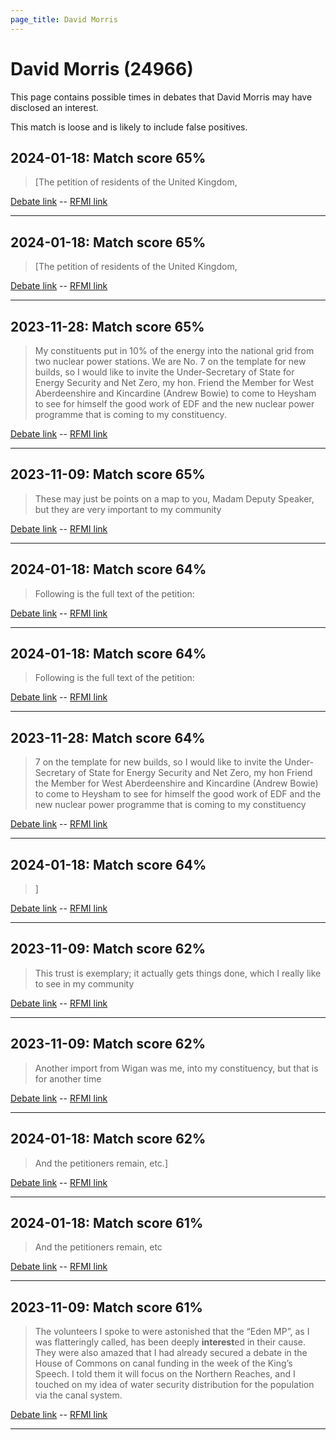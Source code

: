 ```yaml
---
page_title: David Morris
---
```


# David Morris  (24966)

This page contains possible times in debates that David Morris may have disclosed an interest.

This match is loose and is likely to include false positives. 



## 2024-01-18: Match score 65%

>[The petition of residents of the United Kingdom,

[Debate link](https://www.theyworkforyou.com/debates/?id=2024-01-18d.1122.1)  --  [RFMI link](https://www.theyworkforyou.com/mp/24966/register)


---



## 2024-01-18: Match score 65%

>[The petition of residents of the United Kingdom,

[Debate link](https://www.theyworkforyou.com/debates/?id=2024-01-18d.1122.1)  --  [RFMI link](https://www.theyworkforyou.com/mp/24966/register)


---



## 2023-11-28: Match score 65%

>My constituents put in 10% of the energy into the national grid from two nuclear power stations. We are No. 7 on the template for new builds, so I would like to invite the Under-Secretary of State for Energy Security and Net Zero, my hon. Friend the Member for West Aberdeenshire and Kincardine (Andrew Bowie) to come to Heysham to see for himself the good work of EDF and the new nuclear power programme that is coming to my constituency.

[Debate link](https://www.theyworkforyou.com/debates/?id=2023-11-28b.681.5)  --  [RFMI link](https://www.theyworkforyou.com/mp/24966/register)


---



## 2023-11-09: Match score 65%

>These may just be points on a map to you, Madam Deputy Speaker, but they are very important to my community

[Debate link](https://www.theyworkforyou.com/debates/?id=2023-11-09b.352.2)  --  [RFMI link](https://www.theyworkforyou.com/mp/24966/register)


---



## 2024-01-18: Match score 64%

>Following is the full text of the petition:

[Debate link](https://www.theyworkforyou.com/debates/?id=2024-01-18d.1122.1)  --  [RFMI link](https://www.theyworkforyou.com/mp/24966/register)


---



## 2024-01-18: Match score 64%

>Following is the full text of the petition:

[Debate link](https://www.theyworkforyou.com/debates/?id=2024-01-18d.1122.1)  --  [RFMI link](https://www.theyworkforyou.com/mp/24966/register)


---



## 2023-11-28: Match score 64%

>7 on the template for new builds, so I would like to invite the Under-Secretary of State for Energy Security and Net Zero, my hon Friend the Member for West Aberdeenshire and Kincardine (Andrew Bowie) to come to Heysham to see for himself the good work of EDF and the new nuclear power programme that is coming to my constituency

[Debate link](https://www.theyworkforyou.com/debates/?id=2023-11-28b.681.5)  --  [RFMI link](https://www.theyworkforyou.com/mp/24966/register)


---



## 2024-01-18: Match score 64%

>]

[Debate link](https://www.theyworkforyou.com/debates/?id=2024-01-18d.1122.1)  --  [RFMI link](https://www.theyworkforyou.com/mp/24966/register)


---



## 2023-11-09: Match score 62%

>This trust is exemplary; it actually gets things done, which I really like to see in my community

[Debate link](https://www.theyworkforyou.com/debates/?id=2023-11-09b.352.2)  --  [RFMI link](https://www.theyworkforyou.com/mp/24966/register)


---



## 2023-11-09: Match score 62%

>Another import from Wigan was me, into my constituency, but that is for another time

[Debate link](https://www.theyworkforyou.com/debates/?id=2023-11-09b.352.2)  --  [RFMI link](https://www.theyworkforyou.com/mp/24966/register)


---



## 2024-01-18: Match score 62%

>And the petitioners remain, etc.]

[Debate link](https://www.theyworkforyou.com/debates/?id=2024-01-18d.1122.1)  --  [RFMI link](https://www.theyworkforyou.com/mp/24966/register)


---



## 2024-01-18: Match score 61%

>And the petitioners remain, etc

[Debate link](https://www.theyworkforyou.com/debates/?id=2024-01-18d.1122.1)  --  [RFMI link](https://www.theyworkforyou.com/mp/24966/register)


---



## 2023-11-09: Match score 61%

>The volunteers I spoke to were astonished that the “Eden MP”, as I was flatteringly called, has been deeply **interest**ed in their cause. They were also amazed that I had already secured a debate in the House of Commons on canal funding in the week of the King’s Speech.  I told them it will focus on the Northern Reaches, and I touched on my idea of water security distribution for the population via the canal system.

[Debate link](https://www.theyworkforyou.com/debates/?id=2023-11-09b.352.2)  --  [RFMI link](https://www.theyworkforyou.com/mp/24966/register)


---

